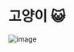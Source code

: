 # 고양이 😺

![image](https://github.com/fer-rei-ra/goyangee/assets/134171951/2aed3488-9956-4e5f-b1af-77eabcbc8b5f)
